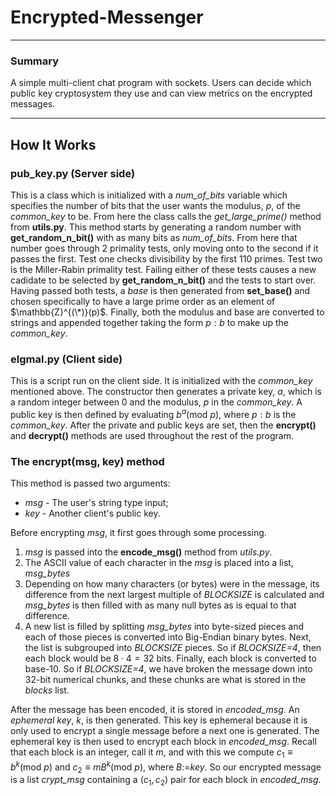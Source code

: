 
# Encrypted-Messenger

---

### Summary
A simple multi-client chat program with sockets. Users can decide which public key cryptosystem they use and can view metrics on the encrypted messages. 

---

## How It Works

### pub_key.py (Server side)
This is a class which is initialized with a *num_of_bits* variable which specifies the number of bits that the user wants the modulus, $p$, of the *common_key* to be. From here the class calls the *get_large_prime()* method from __utils.py__. This method starts by generating a random number with __get_random_n_bit()__ with as many bits as *num_of_bits*. From here that number goes through 2 primality tests, only moving onto to the second if it passes the first. Test one checks divisibility by the first 110 primes. Test two is the Miller-Rabin primality test. Failing either of these tests causes a new cadidate to be selected by __get_random_n_bit()__ and the tests to start over. Having passed both tests, a *base* is then generated from __set_base()__ and chosen specifically to have a large prime order as an element of $\mathbb{Z}^{(\*)}(p)$. Finally, both the modulus and base are converted to strings and appended together taking the form $p:b$ to make up the *common_key*.

### elgmal.py (Client side)
This is a script run on the client side. It is initialized with the *common_key* mentioned above. The constructor then generates a private key, $a$, which is a random integer between 0 and the modulus, $p$ in the *common_key*. A public key is then defined by evaluating $b^a(\text{mod }p)$, where $p:b$ is the *common_key*. After the private and public keys are set, then the __encrypt()__ and __decrypt()__ methods are used throughout the rest of the program. 

### The __encrypt(msg, key)__ method
This method is passed two arguments: 
* *msg* - The user's string type input;
* *key* - Another client's public key. 

Before encrypting *msg*, it first goes through some processing.  
1. *msg* is passed into the __encode_msg()__ method from *utils.py*.
2. The ASCII value of each character in the *msg* is placed into a list, *msg_bytes*
3. Depending on how many characters (or bytes) were in the message, its difference from the next largest multiple of *BLOCKSIZE* is calculated and *msg_bytes* is then filled with as many null bytes as is equal to that difference. 
4. A new list is filled by splitting *msg_bytes* into byte-sized pieces and each of those pieces is converted into Big-Endian binary bytes. Next, the list is subgrouped into *BLOCKSIZE* pieces. So if *BLOCKSIZE=4*, then each block would be $8\cdot 4=32$ bits. Finally, each block is converted to base-10. So if *BLOCKSIZE=4*, we have broken the message down into 32-bit numerical chunks, and these chunks are what is stored in the *blocks* list. 
 
After the message has been encoded, it is stored in *encoded_msg*. An *ephemeral key*, *k*, is then generated. This key is ephemeral because it is only used to encrypt a single message before a next one is generated. The ephemeral key is then used to encrypt each block in *encoded_msg*. Recall that each block is an integer, call it $m$, and with this we compute $c_1\equiv b^k(\text{mod }p)$ and $c_2\equiv m B^k(\text{mod }p)$, where $B:=$*key*. So our encrypted message is a list *crypt_msg* containing a $(c_1, c_2)$ pair for each block in *encoded_msg*. 
